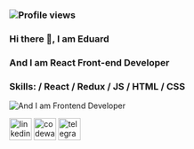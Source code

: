 ### ![Profile views](https://gpvc.arturio.dev/Eduard-Mychka)   
### Hi there 👋, I am Eduard   
### And I am React Front-end Developer    
### Skills: / **React** / Redux / JS / HTML / CSS
![And I am Frontend Developer](https://cdnp0.stackassets.com/7e7eaf47f0d339759eb81defba0895a977d73875/store/3d2bca94e6bc7a8edf3379decf4a65219a8acd04690fb34998da84af40b3/sale_19347_primary_image_wide.jpg)

[<img src='https://cdn.jsdelivr.net/npm/simple-icons@3.0.1/icons/linkedin.svg' alt='linkedin' height='40'>](https://www.linkedin.com/in/https://www.linkedin.com/in/eduard-mychka-3055851a4//)  [<img src='https://cdn.jsdelivr.net/npm/simple-icons@3.0.1/icons/codewars.svg' alt='codewars' height='40'>](https://www.codewars.com/users/Eduard-Mychka)  [<img src='https://cdn.jsdelivr.net/npm/simple-icons@3.0.1/icons/telegram.svg' alt='telegram' height='40'>](https://t.me/edkowich)
